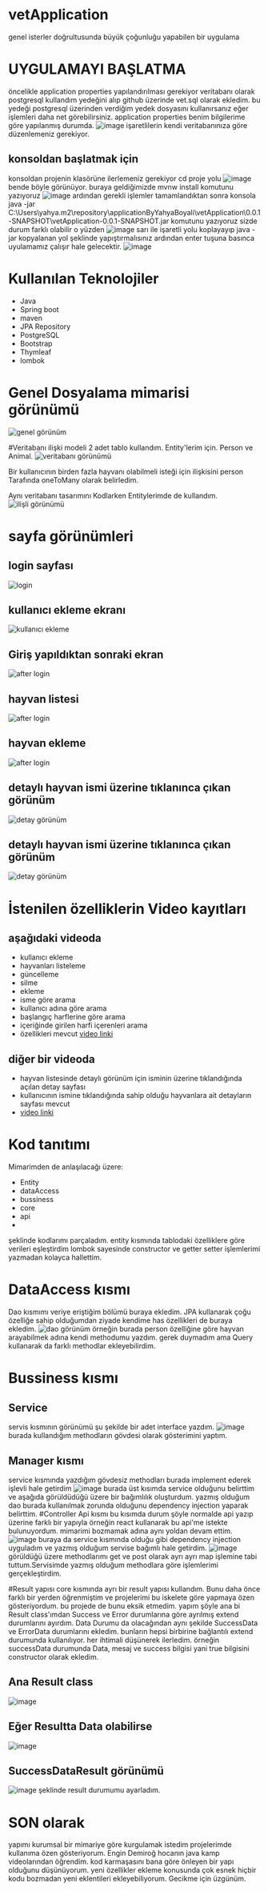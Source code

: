 # vetApplication
genel isterler doğrultusunda büyük çoğunluğu yapabilen bir uygulama
# UYGULAMAYI BAŞLATMA
öncelikle application properties yapılandırılması gerekiyor
veritabanı olarak postgresql kullandım yedeğini alıp github üzerinde vet.sql olarak ekledim. bu yedeği postgresql üzerinden verdiğim yedek dosyasını 
kullanırsanız eğer işlemleri daha net görebilirsiniz. 
application properties benim bilgilerime göre yapılanmış durumda.
![image](https://user-images.githubusercontent.com/56196447/167312546-6e448362-2849-4c01-bd17-3d1e856a9fad.png)
işaretlilerin kendi veritabanınıza göre düzenlemeniz gerekiyor. 
## konsoldan başlatmak için
konsoldan projenin klasörüne ilerlemeniz gerekiyor 
cd proje yolu
![image](https://user-images.githubusercontent.com/56196447/167312606-46fa6d20-8f31-422b-a566-ead6f8d668ad.png)
bende böyle görünüyor. buraya geldiğimizde 
mvnw install komutunu yazıyoruz 
![image](https://user-images.githubusercontent.com/56196447/167312658-f7e7b407-2891-42ae-9a75-150362d86f2b.png)
ardından gerekli işlemler tamamlandıktan sonra konsola 
java -jar C:\Users\yahya\.m2\repository\applicationByYahyaBoyali\vetApplication\0.0.1-SNAPSHOT\vetApplication-0.0.1-SNAPSHOT.jar
komutunu yazıyoruz sizde durum farklı olabilir o yüzden
![image](https://user-images.githubusercontent.com/56196447/167312711-67bb7027-31a2-45f2-9822-d4ac247278ae.png)
sarı ile işaretli yolu koplayayıp 
java -jar kopyalanan yol şeklinde yapıştırmalısınız
ardından enter tuşuna basınca uyulamamız çalışır hale gelecektir.
![image](https://user-images.githubusercontent.com/56196447/167312741-14b0c997-8273-416c-8692-9c9b93197eb3.png)
# Kullanılan Teknolojiler
+ Java
+ Spring boot
+ maven
+ JPA Repository
+ PostgreSQL
+ Bootstrap
+ Thymleaf
+ lombok

# Genel Dosyalama mimarisi görünümü

![genel görünüm](https://i.hizliresim.com/ed1jira.PNG)

#Veritabanı ilişki modeli
2 adet tablo kullandım. Entity'lerim için. Person ve Animal.
![veritabanı görünümü](https://i.hizliresim.com/2yzv7cg.PNG)

Bir kullanıcının birden fazla hayvanı olabilmeli isteği için ilişkisini person Tarafında oneToMany olarak belirledim. 

Aynı veritabanı tasarımını Kodlarken Entitylerimde de kullandım. 
![ilişli görünümü](https://i.hizliresim.com/lj4zbnk.png)

# sayfa görünümleri
## login sayfası
![login](https://i.hizliresim.com/2gswas7.PNG)
## kullanıcı ekleme ekranı
![kullanıcı ekleme](https://i.hizliresim.com/4jq91fx.PNG)
## Giriş yapıldıktan sonraki ekran
![after login](https://i.hizliresim.com/m2ql7ws.PNG)
## hayvan listesi
![after login](https://i.hizliresim.com/nbu6inc.PNG)
## hayvan ekleme
![after login](https://i.hizliresim.com/ijdgv3r.PNG)
## detaylı hayvan ismi üzerine tıklanınca çıkan görünüm
![detay görünüm](https://i.hizliresim.com/8f2fizt.PNG)
## detaylı hayvan ismi üzerine tıklanınca çıkan görünüm
![detay görünüm](https://i.hizliresim.com/ahrqbes.PNG)

# İstenilen özelliklerin Video kayıtları
## aşağıdaki videoda 
+ kullanıcı ekleme
+ hayvanları listeleme
+ güncelleme
+ silme
+ ekleme
+ isme göre arama 
+ kullanıcı adına göre arama
+ başlangıç harflerine göre arama
+ içeriğinde girilen harfi içerenleri arama
+ özellikleri mevcut
[video linki](https://drive.google.com/file/d/1V5EHInSCOgv18aPVxqsHGR0k7jA1PclI/view?usp=sharing)
## diğer bir videoda 
+ hayvan listesinde detaylı görünüm için isminin üzerine tıklandığında açılan detay sayfası
+ kullanıcının ismine tıklandığında sahip olduğu hayvanlara ait detayların sayfası mevcut
+ [video linki](https://drive.google.com/file/d/11uDXZu7Hvx_xggBwcrkdLSThmVbJIySw/view?usp=sharing)
# Kod tanıtımı
Mimarimden de anlaşılacağı üzere:
+ Entity
+ dataAccess
+ bussiness 
+ core
+ api
+
şeklinde kodlarımı parçaladım. entity kısmında tablodaki özelliklere göre verileri eşleştirdim
lombok sayesinde constructor ve getter setter işlemlerimi yazmadan kolayca hallettim. 
# DataAccess kısmı
Dao kısmımı veriye eriştiğim bölümü buraya ekledim. JPA kullanarak çoğu özelliğe sahip olduğumdan ziyade kendime has özellikleri de buraya ekledim. 
![dao görünüm](https://i.hizliresim.com/p7qfw8f.PNG)
örneğin burada person özelliğine göre hayvan arayabilmek adına kendi methodumu yazdım. 
gerek duymadım ama Query kullanarak da farklı methodlar ekleyebilirdim.
# Bussiness kısmı
## Service 
servis kısmının görünümü şu şekilde bir adet interface yazdım. 
![image](https://user-images.githubusercontent.com/56196447/167298884-23bc3b0b-0999-4fbd-af01-b5fec1a74049.png)
burada kullandığım methodların gövdesi olarak gösterimini yaptım. 
## Manager kısmı
service kısmında yazdığım gövdesiz methodları burada implement ederek işlevli hale getirdim
![image](https://user-images.githubusercontent.com/56196447/167298986-d14f45fa-0d1e-4751-a486-f7dbb1d56c69.png)
burada üst kısımda service olduğunu belirttim ve aşağıda görüldüdüğü üzere 
bir bağımlılık oluşturdum. yazmış olduğum dao burada kullanılmak zorunda olduğunu dependency injection yaparak belirttim.
#Controller Api kısmı
bu kısımda durum şöyle normalde api yazıp üzerine farklı bir yapıyla örneğin react kullanarak bu api'me istekte bulunuyordum. mimarimi bozmamak adına aynı yoldan
devam ettim.
![image](https://user-images.githubusercontent.com/56196447/167299116-d34f84b2-fc4b-4179-9c93-e091882c58b6.png)
buraya da service kısmında olduğu gibi dependency injection uyguladım ve yazmış olduğum servise bağımlı hale getirdim. 
![image](https://user-images.githubusercontent.com/56196447/167299194-1cc5cbf3-ae4b-42c2-aa17-dd5f94396522.png)
görüldüğü üzere methodlarımı get ve post olarak ayrı ayrı map işlemine tabi tuttum.Servisimde yazmış olduğum methodlara göre işlemlerimi gerçekleştirdim.

#Result yapısı
core kısmında ayrı bir result yapısı kullandım. Bunu daha önce farklı bir yerden öğrenmiştim ve projelerimi bu iskelete göre yapmaya özen gösteriyordum. bu projede de
bunu eksik etmedim. 
yapım şöyle ana bi Result class'ımdan Success ve Error durumlarına göre ayrılmış extend durumlarını ayırdım. 
Data Durumu da olacağından aynı şekilde SuccessData ve ErrorData durumlarını ekledim. bunların hepsi birbirine bağlantılı extend durumunda kullanılıyor. 
her ihtimali düşünerek ilerledim. 
örneğin successData durumunda Data, mesaj ve success bilgisi yani true bilgisini constructor olarak ekledim. 
##  Ana Result class
![image](https://user-images.githubusercontent.com/56196447/167299386-7265a3f9-0a27-4a7c-bba4-8e8b144489ef.png)

## Eğer Resultta Data olabilirse
![image](https://user-images.githubusercontent.com/56196447/167299429-296004b7-af16-42b2-a25b-033c7a3232e4.png)

## SuccessDataResult görünümü
![image](https://user-images.githubusercontent.com/56196447/167299479-65cd4dde-5072-4de9-880f-cf287c3bb2ad.png)
şeklinde result durumumu ayarladım.

# SON olarak
yapımı kurumsal bir mimariye göre kurgulamak istedim projelerimde kullanıma özen gösteriyorum. Engin Demiroğ hocanın java kamp videolarından öğrendim. 
kod karmaşasını bana göre önleyen bir yapı olduğunu düşünüyorum. yeni özellikler ekleme konusunda çok esnek hiçbir kodu bozmadan yeni eklentileri ekleyebiliyorum.
Gecikme için üzgünüm. 

